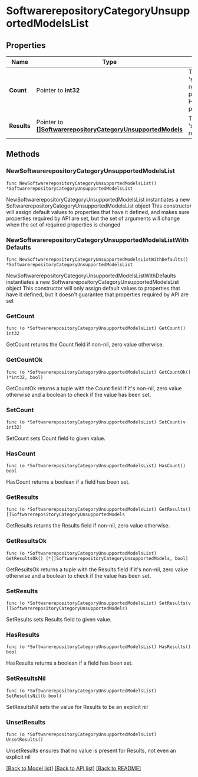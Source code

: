 # SoftwarerepositoryCategoryUnsupportedModelsList

## Properties

Name | Type | Description | Notes
------------ | ------------- | ------------- | -------------
**Count** | Pointer to **int32** | The total number of &#39;softwarerepository.CategoryUnsupportedModels&#39; resources matching the request, accross all pages. The &#39;Count&#39; attribute is included when the HTTP GET request includes the &#39;$inlinecount&#39; parameter. | [optional] 
**Results** | Pointer to [**[]SoftwarerepositoryCategoryUnsupportedModels**](SoftwarerepositoryCategoryUnsupportedModels.md) | The array of &#39;softwarerepository.CategoryUnsupportedModels&#39; resources matching the request. | [optional] 

## Methods

### NewSoftwarerepositoryCategoryUnsupportedModelsList

`func NewSoftwarerepositoryCategoryUnsupportedModelsList() *SoftwarerepositoryCategoryUnsupportedModelsList`

NewSoftwarerepositoryCategoryUnsupportedModelsList instantiates a new SoftwarerepositoryCategoryUnsupportedModelsList object
This constructor will assign default values to properties that have it defined,
and makes sure properties required by API are set, but the set of arguments
will change when the set of required properties is changed

### NewSoftwarerepositoryCategoryUnsupportedModelsListWithDefaults

`func NewSoftwarerepositoryCategoryUnsupportedModelsListWithDefaults() *SoftwarerepositoryCategoryUnsupportedModelsList`

NewSoftwarerepositoryCategoryUnsupportedModelsListWithDefaults instantiates a new SoftwarerepositoryCategoryUnsupportedModelsList object
This constructor will only assign default values to properties that have it defined,
but it doesn't guarantee that properties required by API are set

### GetCount

`func (o *SoftwarerepositoryCategoryUnsupportedModelsList) GetCount() int32`

GetCount returns the Count field if non-nil, zero value otherwise.

### GetCountOk

`func (o *SoftwarerepositoryCategoryUnsupportedModelsList) GetCountOk() (*int32, bool)`

GetCountOk returns a tuple with the Count field if it's non-nil, zero value otherwise
and a boolean to check if the value has been set.

### SetCount

`func (o *SoftwarerepositoryCategoryUnsupportedModelsList) SetCount(v int32)`

SetCount sets Count field to given value.

### HasCount

`func (o *SoftwarerepositoryCategoryUnsupportedModelsList) HasCount() bool`

HasCount returns a boolean if a field has been set.

### GetResults

`func (o *SoftwarerepositoryCategoryUnsupportedModelsList) GetResults() []SoftwarerepositoryCategoryUnsupportedModels`

GetResults returns the Results field if non-nil, zero value otherwise.

### GetResultsOk

`func (o *SoftwarerepositoryCategoryUnsupportedModelsList) GetResultsOk() (*[]SoftwarerepositoryCategoryUnsupportedModels, bool)`

GetResultsOk returns a tuple with the Results field if it's non-nil, zero value otherwise
and a boolean to check if the value has been set.

### SetResults

`func (o *SoftwarerepositoryCategoryUnsupportedModelsList) SetResults(v []SoftwarerepositoryCategoryUnsupportedModels)`

SetResults sets Results field to given value.

### HasResults

`func (o *SoftwarerepositoryCategoryUnsupportedModelsList) HasResults() bool`

HasResults returns a boolean if a field has been set.

### SetResultsNil

`func (o *SoftwarerepositoryCategoryUnsupportedModelsList) SetResultsNil(b bool)`

 SetResultsNil sets the value for Results to be an explicit nil

### UnsetResults
`func (o *SoftwarerepositoryCategoryUnsupportedModelsList) UnsetResults()`

UnsetResults ensures that no value is present for Results, not even an explicit nil

[[Back to Model list]](../README.md#documentation-for-models) [[Back to API list]](../README.md#documentation-for-api-endpoints) [[Back to README]](../README.md)


